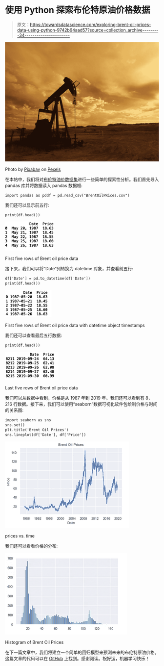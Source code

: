 # 使用 Python 探索布伦特原油价格数据

> 原文：<https://towardsdatascience.com/exploring-brent-oil-prices-data-using-python-9742b64aad57?source=collection_archive---------34----------------------->

![](img/80c22cc1ba7da929b672fd0648a279db.png)

Photo by [Pixabay](https://www.pexels.com/@pixabay) on [Pexels](https://www.pexels.com/photo/gray-industrial-machine-during-golden-hour-162568/)

在本帖中，我们将对[布伦特油价数据集](https://www.kaggle.com/mabusalah/brent-oil-prices)进行一些简单的探索性分析。我们首先导入 pandas 库并将数据读入 pandas 数据框:

```
import pandas as pddf = pd.read_csv("BrentOilPRices.csv")
```

我们还可以显示前五行:

```
print(df.head())
```

![](img/9dd1f539431483e3b260282b4eea99ee.png)

First five rows of Brent oil price data

接下来，我们可以将“Date”列转换为 datetime 对象，并查看前五行:

```
df['Date'] = pd.to_datetime(df['Date'])
print(df.head())
```

![](img/82c254661a69f951032e261c2e838a13.png)

First five rows of Brent oil price data with datetime object timestamps

我们还可以查看最后五行数据:

```
print(df.head())
```

![](img/e523a536ea4e0f2fd563e592d49c09a3.png)

Last five rows of Brent oil price data

我们可以从数据中看到，价格是从 1987 年到 2019 年。我们还可以看到有 8，216 行数据。接下来，我们可以使用“seaborn”数据可视化软件包绘制价格与时间的关系图:

```
import seaborn as sns
sns.set()
plt.title('Brent Oil Prices')
sns.lineplot(df['Date'], df['Price'])
```

![](img/6fe7939d6d46bec5233ecc7ef271cd87.png)

prices vs. time

我们还可以看看价格的分布:

![](img/445fb8fdf288b0a8306a070866da6351.png)

Histogram of Brent Oil Prices

在下一篇文章中，我们将建立一个简单的回归模型来预测未来的布伦特原油价格。这篇文章的代码可以在 [GitHub](https://github.com/spierre91/medium_code) 上找到。感谢阅读。祝好运，机器学习快乐！